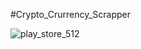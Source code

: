 #Crypto_Crurrency_Scrapper

![play_store_512](https://user-images.githubusercontent.com/82670244/162840939-97b8036e-6991-43a9-ae53-ab6211bc00a0.png)

